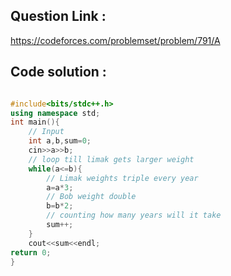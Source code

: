 ## Question Link :

https://codeforces.com/problemset/problem/791/A

## Code solution :

```cpp

#include<bits/stdc++.h>
using namespace std;
int main(){
    // Input
    int a,b,sum=0;
    cin>>a>>b;
    // loop till limak gets larger weight
    while(a<=b){
        // Limak weights triple every year
        a=a*3;
        // Bob weight double
        b=b*2;
        // counting how many years will it take
        sum++;
    }
    cout<<sum<<endl;
return 0;
}

```